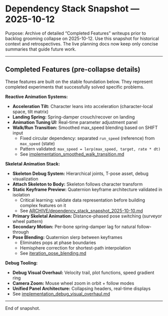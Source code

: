 # Dependency Stack Snapshot — 2025-10-12

Purpose: Archive of detailed “Completed Features” writeups prior to backlog grooming collapse on 2025-10-12. Use this snapshot for historical context and retrospectives. The live planning docs now keep only concise summaries that guide future work.

---

## Completed Features (pre-collapse details)

These features are built on the stable foundation below. They represent completed experiments that successfully solved specific problems.

**Reactive Animation Systems:**
- **Acceleration Tilt:** Character leans into acceleration (character-local space, tilt matrix)
- **Landing Spring:** Spring-damper crouch/recover on landing
- **Animation Tuning UI:** Real-time parameter adjustment panel
- **Walk/Run Transition:** Smoothed max_speed blending based on SHIFT input
  - Fixed circular dependency: separated `run_speed` (reference) from `max_speed` (state)
  - Pattern validated: `max_speed = lerp(max_speed, target, rate * dt)`
  - See [implementation_smoothed_walk_transition.md](../implementation_smoothed_walk_transition.md)

**Skeletal Animation Stack:**
- **Skeleton Debug System:** Hierarchical joints, T-pose asset, debug visualization
- **Attach Skeleton to Body:** Skeleton follows character transform
- **Static Keyframe Preview:** Quaternion keyframe architecture validated in isolation
  - Critical learning: validate data representation before building complex features on it
  - See [ARCHIVE/dependency_stack_snapshot_2025-10-10.md](dependency_stack_snapshot_2025-10-10.md)
- **Primary Skeletal Animation:** Distance-phased pose switching (surveyor wheel pattern)
- **Secondary Motion:** Per-bone spring-damper lag for natural follow-through
- **Pose Blending:** Quaternion slerp between keyframes
  - Eliminates pops at phase boundaries
  - Hemisphere correction for shortest-path interpolation
  - See [iteration_pose_blending.md](../iteration_pose_blending.md)

**Debug Tooling:**
- **Debug Visual Overhaul:** Velocity trail, plot functions, speed gradient ring
- **Camera Zoom:** Mouse wheel zoom in orbit + follow modes
- **Unified Panel Architecture:** Collapsing headers, real-time displays
- See [implementation_debug_visual_overhaul.md](../implementation_debug_visual_overhaul.md)

---

End of snapshot.

